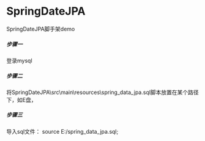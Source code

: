 # SpringDateJPA
SpringDateJPA脚手架demo
##### 步骤一
登录mysql
##### 步骤二
将SpringDateJPA\src\main\resources\spring_data_jpa.sql脚本放置在某个路径下，如E盘，
##### 步骤三
导入sql文件：
source E:/spring_data_jpa.sql;
